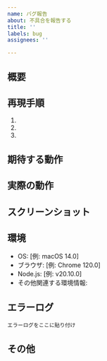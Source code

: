 ```yaml
---
name: バグ報告
about: 不具合を報告する
title: ''
labels: bug
assignees: ''

---
```


## 概要
<!-- バグの簡潔な説明 -->

## 再現手順
<!-- バグを再現するための具体的な手順 -->
1. 
2. 
3. 

## 期待する動作
<!-- 本来どのように動作すべきか -->

## 実際の動作
<!-- 実際にどのような動作になっているか -->

## スクリーンショット
<!-- エラー画面などがあれば添付 -->

## 環境
- OS: [例: macOS 14.0]
- ブラウザ: [例: Chrome 120.0]
- Node.js: [例: v20.10.0]
- その他関連する環境情報:

## エラーログ
<!-- コンソールエラーやログがあれば記載 -->
```
エラーログをここに貼り付け
```

## その他
<!-- その他の関連情報 -->